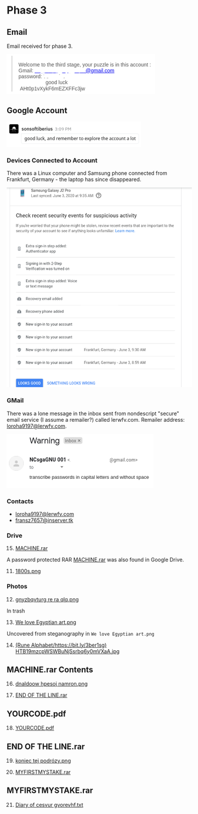 # Phase 3

## Email

Email received for phase 3.

![phase3_email](messages/phase3_email.png)

## Google Account

![explore](messages/explore.png)

### Devices Connected to Account

There was a Linux computer and Samsung phone connected from Frankfurt, Germany - the laptop has since disappeared.

![Galaxy J2 Pro](account/galaxy_j2_pro.png)

### GMail

There was a lone message in the inbox sent from nondescript "secure" email service (I assume a remailer?) called lerwfv.com. Remailer address: loroha9197@lerwfv.com.

![email](messages/email.png)

### Contacts

* loroha9197@lerwfv.com
* fransz7657@inserver.tk

### Drive

15. [MACHINE.rar](15-MACHINE.rar-analysis/README.md)

A password protected RAR [MACHINE.rar](15-MACHINE.rar-analysis/MACHINE.rar) was also found in Google Drive.

11. [1800s.png](11-1800s.png-analysis/README.md)

### Photos

12. [gnyzbqvturg re ra qlq.png](12-gnyzbqvturg_re_ra_qlq.png-analysis/README.md)

In trash

13. [We love Egyptian art.png](13-We_love_Egyptian_art.png/README.md)

Uncovered from steganography in `We love Egyptian art.png`

14. [(Rune Alphabet/https://bit.ly/3ber1sg) HTB19mzcpWSWBuNjSsrbq6y0mVXaA.jpg](14-HTB19mzcpWSWBuNjSsrbq6y0mVXaA.jpg-analysis/README.md)

## MACHINE.rar Contents

16. [dnaldoow hpesoj namron.png](16-dnaldoow_hpesoj_namron.png-analysis/README.md)

17. [END OF THE LINE.rar](17-END_OF_THE_LINE.rar-analysis/README.md)

## YOURCODE.pdf

18. [YOURCODE.pdf](18-YOURCODE.pdf-analysis)

## END OF THE LINE.rar

19. [koniec tej podrózy.png](19-koniec_tej_podrózy.png-analysis/README.md)

20. [MYFIRSTMYSTAKE.rar](20-MYFIRSTMYSTAKE.rar-analysis/README.md)

## MYFIRSTMYSTAKE.rar

21. [Diary of cesvur gvorevhf.txt](21-Diary_of_cesvur_gvorevhf.txt-analysis/README.md)
